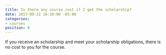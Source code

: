 ```yaml
---
title: Is there any course cost if I get the scholarship?
date: 2017-09-22 16:39:00 -05:00
categories:
- courses
position: 8
---
```


If you receive an scholarship and meet your scholarship obligations, there is no cost to you for the course.